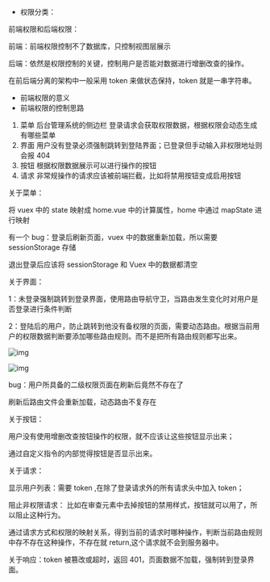 - 权限分类：

前端权限和后端权限：

前端：前端权限控制不了数据库，只控制视图层展示

后端：依然是权限控制的关键，控制用户是否能对数据进行增删改查的操作。

在前后端分离的架构中一般采用 token 来做状态保持，token 就是一串字符串。

- 前端权限的意义
- 前端权限的控制思路

1. 菜单  后台管理系统的侧边栏 登录请求会获取权限数据，根据权限会动态生成有哪些菜单
2. 界面  用户没有登录必须强制跳转到登陆界面；已登录但手动输入非权限地址则会报 404
3. 按钮  根据权限数据展示可以进行操作的按钮
4. 请求  非常规操作的请求应该被前端拦截，比如将禁用按钮变成启用按钮

关于菜单：

将 vuex 中的 state 映射成 home.vue 中的计算属性，home 中通过 mapState 进行映射

有一个 bug：登录后刷新页面，vuex 中的数据重新加载，所以需要 sessionStorage 存储

退出登录后应该将 sessionStorage 和 Vuex 中的数据都清空

关于界面：

1：未登录强制跳转到登录界面，使用路由导航守卫，当路由发生变化时对用户是否登录进行条件判断

2：登陆后的用户，防止跳转到他没有备权限的页面，需要动态路由。根据当前用户的权限数据判断要添加哪些路由规则。而不是把所有路由规则都写出来。

![img](C:\Users\Administrator\AppData\Local\YNote\data\weixinobU7VjquQjm7bGC68b8yc7E5HnIE\b82f3918303845e7b04cb0cf0a2be172\1614238262(1).png)

![img](C:\Users\Administrator\AppData\Local\YNote\data\weixinobU7VjquQjm7bGC68b8yc7E5HnIE\837b0b2a125c436fbf3b6cb037de50e1\1614238634(1).png)

bug：用户所具备的二级权限页面在刷新后竟然不存在了

刷新后路由文件会重新加载，动态路由不复存在

关于按钮：

用户没有使用增删改查按钮操作的权限，就不应该让这些按钮显示出来；

通过自定义指令的内部觉得按钮是否显示出来。

关于请求：

显示用户列表：需要 token ,在除了登录请求外的所有请求头中加入 token；

阻止非权限请求： 比如在审查元素中去掉按钮的禁用样式，按钮就可以用了，所以阻止这种行为。

通过请求方式和权限的映射关系，得到当前的请求时哪种操作，判断当前路由规则中存不存在这种操作，不存在就 return,这个请求就不会到服务器中。

关于响应：token 被篡改或超时，返回 401，页面数据不加载，强制转到登录界面。